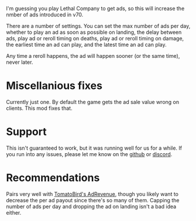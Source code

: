 I'm guessing you play Lethal Company to get ads, so this will increase the nmber of ads introduced in v70.

There are a number of settings. You can set the max number of ads per day, whether to play an ad as soon as possible on landing, the delay between ads, play ad or reroll timing on deaths, play ad or reroll timing on damage, the earliest time an ad can play, and the latest time an ad can play.

Any time a reroll happens, the ad will happen sooner (or the same time), never later.

# Miscellanious fixes

Currently just one. By default the game gets the ad sale value wrong on clients. This mod fixes that.

# Support

This isn't guaranteed to work, but it was running well for us for a while.
If you run into any issues, please let me know on the [github](https://github.com/cdusold/lethal-moreads) or [discord](https://discord.com/channels/1168655651455639582/1379569936703160340).

# Recommendations

Pairs very well with [TomatoBird's AdRevenue](https://thunderstore.io/c/lethal-company/p/Tomatobird/AdRevenue/), though you likely want to decrease the per ad payout since there's so many of them. Capping the number of ads per day and dropping the ad on landing isn't a bad idea either.